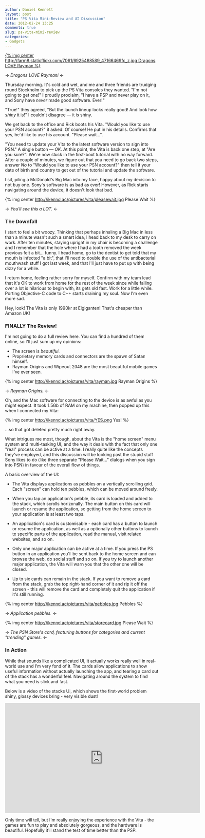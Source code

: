```yaml
---
author: Daniel Kennett
layout: post
title: "PS Vita Mini-Review and UI Discussion"
date: 2012-02-24 13:25
comments: true
slug: ps-vita-mini-review
categories: 
- Gadgets
---
```


[{% img center http://farm8.staticflickr.com/7061/6925488589_47166469fc_z.jpg Dragons LOVE Rayman %}](http://www.flickr.com/photos/ikenndac/6925488589/)

-> *Dragons LOVE Rayman!* <-

Thursday morning. It's cold and wet, and me and three friends are trudging round Stockholm to pick up the PS Vita consoles they wanted. "I'm not going to get one!" I proudly proclaim, "I have a PSP and never play on it, and Sony have *never* made good software. Ever!"

"True!" they agreed, "But the launch lineup looks really good! And look how *shiny* it is!" I couldn't disagree — it *is* shiny.

We get back to the office and Rick boots his Vita. "Would you like to use your PSN account?" it asked. Of course! He put in his details. Confirms that yes, he'd like to use his account. "Please wait…". 

"You need to update your Vita to the latest software version to sign into PSN." A single button — *OK*. At this point, the Vita is back one step, at "Are you sure?". We're now stuck in the first-boot tutorial with no way forward. After a couple of minutes, we figure out that you need to go back two steps, answer *No* to "Would you like to use your PSN account?" then tell it your date of birth and country to get out of the tutorial and update the software.

I sit, piling a McDonald's Big Mac into my face, happy about my decision to not buy one. Sony's software is as bad as ever! However, as Rick starts navigating around the device, it doesn't look that bad.

{% img center http://ikennd.ac/pictures/vita/pleasewait.jpg Please Wait %}

-> *You'll see this a LOT.* <-

### The Downfall ###

I start to feel a bit woozy. Thinking that perhaps inhaling a Big Mac in less than a minute wasn't such a smart idea, I head back to my desk to carry on work. After ten minutes, staying upright in my chair is becoming a challenge and I remember that the hole where I had a tooth removed the week previous felt a bit… funny. I head home, go to the dentist to get told that my mouth is infected "a bit", that I'll need to double the use of the antibacterial mouthwash stuff I got last week, and that I'll just have to put up with being dizzy for a while.

I return home, feeling rather sorry for myself. Confirm with my team lead that it's OK to work from home for the rest of the week since while falling over a lot is hilarious to begin with, its gets old fast. Work for a little while. Porting Objective-C code to C++ starts draining my soul. Now I'm even more sad.

Hey, look! The Vita is only 1990kr at Elgiganten! That's cheaper than Amazon UK!

### FINALLY The Review! ###

I'm not going to do a full review here. You can find a hundred of them online, so I'll just sum up my opinions:

* The screen is *beautiful*.
* Proprietary memory cards and connectors are the spawn of Satan himself.
* Rayman Origins and Wipeout 2048 are the most beautiful mobile games I've ever seen.

{% img center http://ikennd.ac/pictures/vita/rayman.jpg Rayman Origins %}

-> *Rayman Origins.* <-

Oh, and the Mac software for connecting to the device is as awful as you might expect. It took 1.5Gb of RAM on my machine, then popped up this when I connected my Vita:

{% img center http://ikennd.ac/pictures/vita/YES.png Yes! %}

…so that got deleted pretty much right away.

What intrigues me most, though, about the Vita is the "home screen" menu system and multi-tasking UI, and the way it deals with the fact that only one "real" process can be active at a time. I really quite like the concepts they've employed, and this discussion will be looking past the stupid stuff Sony likes to do (like three separate "Please Wait…" dialogs when you sign into PSN) in favour of the overall flow of things.

A basic overview of the UI:

* The Vita displays applications as pebbles on a vertically scrolling grid. Each "screen" can hold ten pebbles, which can be moved around freely.

* When you tap an application's pebble, its card is loaded and added to the stack, which scrolls horizonally. The main button on this card will launch or resume the application, so getting from the home screen to your application is at least two taps.

* An application's card is customisable - each card has a button to launch or resume the application, as well as a optionally other buttons to launch to specific parts of the application, read the manual, visit related websites, and so on.

* Only one major application can be active at a time. If you press the PS button in an application you'll be sent back to the home screen and can browse the web, do social stuff and so on. If you try to launch another major application, the Vita will warn you that the other one will be closed. 

* Up to six cards can remain in the stack. If you want to remove a card from the stack, grab the top right-hand corner of it and rip it off the screen - this will remove the card and completely quit the application if it's still running.

{% img center http://ikennd.ac/pictures/vita/pebbles.jpg Pebbles %}

-> *Application pebbles.* <-

{% img center http://ikennd.ac/pictures/vita/storecard.jpg Please Wait %}

-> *The PSN Store's card, featuring buttons for categories and current "trending" games.* <-

### In Action ###

While that sounds like a complicated UI, it actually works really well in real-world use and I'm very fond of it. The cards allow applications to show useful information without actually launching the app, and tearing a card out of the stack has a wonderful feel. Navigating around the system to find what you need is slick and fast.

Below is a video of the stacks UI, which shows the first-world problem shiny, glossy devices bring - very visible dust!

<p style="text-align: center;"><iframe width="640" height="360" src="http://www.youtube.com/embed/QDCms-8eS8c?rel=0" frameborder="0" allowfullscreen></iframe></p>

Only time will tell, but I'm really enjoying the experience with the Vita - the games are fun to play and absolutely gorgeous, and the hardware is beautiful. Hopefully it'll stand the test of time better than the PSP.
